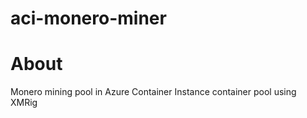 # aci-monero-miner

# About
Monero mining pool in Azure Container Instance container pool using XMRig